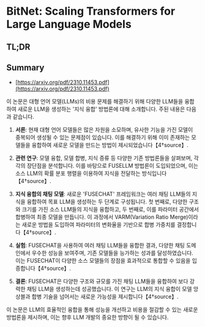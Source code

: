 # BitNet: Scaling Transformers for Large Language Models
## TL;DR
## Summary
- [https://arxiv.org/pdf/2310.11453.pdf](https://arxiv.org/pdf/2310.11453.pdf)

이 논문은 대형 언어 모델(LLMs)의 비용 문제를 해결하기 위해 다양한 LLM들을 융합하여 새로운 LLM을 생성하는 '지식 융합' 방법론에 대해 소개합니다. 주된 내용은 다음과 같습니다.

1. **서론**: 현재 대형 언어 모델들은 많은 자원을 소모하며, 유사한 기능을 가진 모델이 중복되어 생성될 수 있는 문제점이 있습니다. 이를 해결하기 위해 이미 존재하는 모델들을 융합하여 새로운 모델을 만드는 방법이 제시되었습니다【4†source】.

2. **관련 연구**: 모델 융합, 모델 합병, 지식 증류 등 다양한 기존 방법론들을 살펴보며, 각각의 장단점을 분석합니다. 이를 바탕으로 FUSELLM 방법론이 도입되었으며, 이는 소스 LLM의 확률 분포 행렬을 이용하여 지식을 전달하는 방식입니다【4†source】.

3. **지식 융합의 채팅 모델**: 새로운 'FUSECHAT' 프레임워크는 여러 채팅 LLM들의 지식을 융합하여 목표 LLM을 생성하는 두 단계로 구성됩니다. 첫 번째로, 다양한 구조와 크기를 가진 소스 LLM들의 지식을 융합하고, 두 번째로, 이를 파라미터 공간에서 합병하여 최종 모델을 만듭니다. 이 과정에서 VARM(Variation Ratio Merge)이라는 새로운 방법을 도입하여 파라미터의 변화율을 기반으로 합병 가중치를 결정합니다【4†source】.

4. **실험**: FUSECHAT을 사용하여 여러 채팅 LLM들을 융합한 결과, 다양한 채팅 도메인에서 우수한 성능을 보여주며, 기존 모델들을 능가하는 성과를 달성하였습니다. 이는 FUSECHAT이 다양한 소스 모델들의 장점을 효과적으로 통합할 수 있음을 입증합니다【4†source】.

5. **결론**: FUSECHAT은 다양한 구조와 규모를 가진 채팅 LLM들을 융합하여 보다 강력한 채팅 LLM을 생성하는데 성공했습니다. 이 연구는 LLM의 지식 융합이 모델 앙상블과 합병 기술을 넘어서는 새로운 가능성을 제시합니다【4†source】.

이 논문은 LLM의 효율적인 융합을 통해 성능을 개선하고 비용을 절감할 수 있는 새로운 방법론을 제시하며, 이는 향후 LLM 개발의 중요한 방향이 될 수 있습니다.